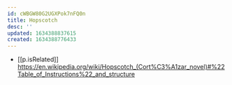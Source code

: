 ```yaml
---
id: cWBGW80G2UGXPok7nFQ0n
title: Hopscotch
desc: ''
updated: 1634388837615
created: 1634388776433
---
```


- [[p.isRelated]] https://en.wikipedia.org/wiki/Hopscotch_(Cort%C3%A1zar_novel)#%22Table_of_Instructions%22_and_structure
